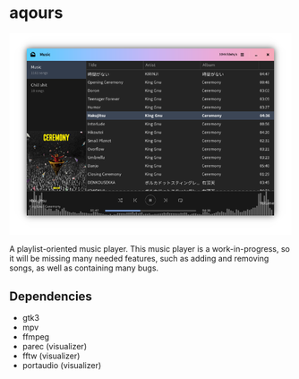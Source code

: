 # aqours

![screenshot](screenshot.png)

A playlist-oriented music player. This music player is a work-in-progress, so it
will be missing many needed features, such as adding and removing songs, as well
as containing many bugs.

## Dependencies

- gtk3
- mpv
- ffmpeg
- parec (visualizer)
- fftw (visualizer)
- portaudio (visualizer)

